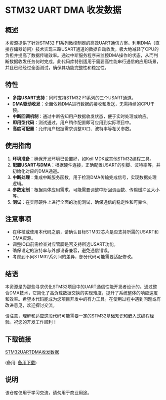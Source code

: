 # STM32 UART DMA 收发数据

## 概述

本资源提供了针对STM32 F1系列微控制器的高效UART通信方案。利用DMA（直接存储器访问）技术实现三路USART通道的数据自动收发，极大地减轻了CPU的负担并提高了数据传输效率。通过中断服务程序来监控DMA操作的状态，从而判断数据收发任务何时完成。此代码库特别适用于需要高性能串行通信的应用场景，并且已经经过全面测试，确保其功能完整性和稳定性。

## 特性

- **多路USART支持**：同时支持STM32 F1系列的三个USART通道。
- **DMA驱动收发**：全面依赖DMA进行数据的接收和发送，无需持续的CPU干预。
- **中断回调机制**：通过中断告知用户数据收发状态，便于实时处理或响应。
- **即用型代码**：测试通过，用户稍作配置即可应用到实际项目中。
- **高度可配置**：允许用户根据需求调整IO口、波特率等相关参数。

## 使用指南

1. **环境准备**：确保开发环境已设置好，如Keil MDK或其他STM32编程工具。
2. **配置USART与DMA**：根据硬件连接，正确配置USART的引脚、波特率等，并初始化对应的DMA通道。
3. **中断处理**：集成中断服务函数，用于检测DMA传输完成信号，实现数据处理逻辑。
4. **参数定制**：根据具体应用需求，可能需要调整中断回调函数、传输缓冲区大小等。
5. **测试**：在实际硬件上进行全面的功能测试，确保通信的稳定性和可靠性。

## 注意事项

- 在移植或使用本代码之前，请确认目标STM32芯片是否支持所需的USART和DMA资源。
- 调整IO口前需检查对应管脚是否支持所选USART功能。
- 确保设定的波特率与外部设备兼容，避免通信错误。
- 考虑到不同STM32系列间的差异，部分代码可能需要适配修改。

## 结语

本资源是为那些寻求优化STM32项目中的UART通信性能开发者设计的。通过整合DMA技术，它简化了高负载数据交换的实现难度，提升了系统整体的响应速度和效率。希望本代码能成为您项目开发中的有力工具。在使用过程中遇到问题或有改进意见，欢迎探讨交流。

请注意，理解和适应这段代码可能需要一定的STM32基础知识和嵌入式编程经验。祝您的开发工作顺利！

## 下载链接
[STM32UARTDMA收发数据](https://pan.quark.cn/s/448bebb9b6f3) 

(备用: [备用下载](https://pan.baidu.com/s/1r7yRyOmgYsqheD_R62xyxw?pwd=1234))

## 说明

该仓库仅用于学习交流，请勿用于商业用途。
